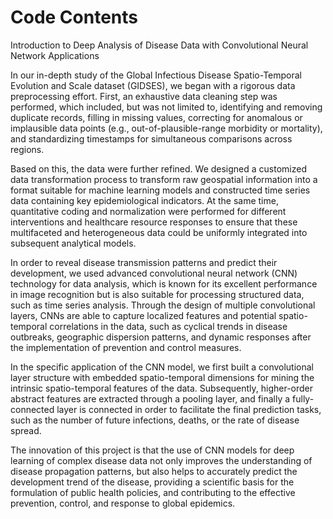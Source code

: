 # Code Contents
Introduction to Deep Analysis of Disease Data with Convolutional Neural Network Applications

In our in-depth study of the Global Infectious Disease Spatio-Temporal Evolution and Scale dataset (GIDSES), we began with a rigorous data preprocessing effort. First, an exhaustive data cleaning step was performed, which included, but was not limited to, identifying and removing duplicate records, filling in missing values, correcting for anomalous or implausible data points (e.g., out-of-plausible-range morbidity or mortality), and standardizing timestamps for simultaneous comparisons across regions.

Based on this, the data were further refined. We designed a customized data transformation process to transform raw geospatial information into a format suitable for machine learning models and constructed time series data containing key epidemiological indicators. At the same time, quantitative coding and normalization were performed for different interventions and healthcare resource responses to ensure that these multifaceted and heterogeneous data could be uniformly integrated into subsequent analytical models.

In order to reveal disease transmission patterns and predict their development, we used advanced convolutional neural network (CNN) technology for data analysis, which is known for its excellent performance in image recognition but is also suitable for processing structured data, such as time series analysis. Through the design of multiple convolutional layers, CNNs are able to capture localized features and potential spatio-temporal correlations in the data, such as cyclical trends in disease outbreaks, geographic dispersion patterns, and dynamic responses after the implementation of prevention and control measures.

In the specific application of the CNN model, we first built a convolutional layer structure with embedded spatio-temporal dimensions for mining the intrinsic spatio-temporal features of the data. Subsequently, higher-order abstract features are extracted through a pooling layer, and finally a fully-connected layer is connected in order to facilitate the final prediction tasks, such as the number of future infections, deaths, or the rate of disease spread.

The innovation of this project is that the use of CNN models for deep learning of complex disease data not only improves the understanding of disease propagation patterns, but also helps to accurately predict the development trend of the disease, providing a scientific basis for the formulation of public health policies, and contributing to the effective prevention, control, and response to global epidemics.
